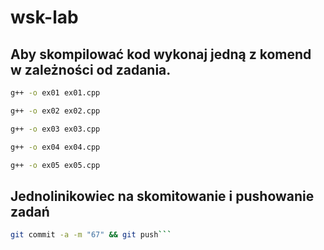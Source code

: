 # wsk-lab

## Aby skompilować kod wykonaj jedną z komend w zależności od zadania.
```bash
g++ -o ex01 ex01.cpp
```
```bash
g++ -o ex02 ex02.cpp
```
```bash
g++ -o ex03 ex03.cpp
```
```bash
g++ -o ex04 ex04.cpp
```
```bash
g++ -o ex05 ex05.cpp
```

## Jednolinikowiec na skomitowanie i pushowanie zadań
```bash
git commit -a -m "67" && git push```